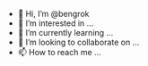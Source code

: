 - 👋 Hi, I’m @bengrok
- 👀 I’m interested in ...
- 🌱 I’m currently learning ...
- 💞️ I’m looking to collaborate on ...
- 📫 How to reach me ...

<!---
bengrok/bengrok is a ✨ special ✨ repository because its `README.md` (this file) appears on your GitHub profile.
You can click the Preview link to take a look at your changes.
--->
